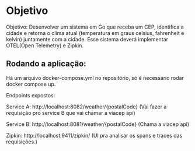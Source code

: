 # Objetivo
Objetivo: Desenvolver um sistema em Go que receba um CEP, identifica a cidade e retorna o clima atual (temperatura em graus celsius, fahrenheit e kelvin) juntamente com a cidade. Esse sistema deverá implementar OTEL(Open Telemetry) e Zipkin.

## Rodando a aplicação:

Há um arquivo docker-compose.yml no repositório, só é necessário rodar docker compose up.

Endpoints expostos:

Service A: http://localhost:8082/weather/{postalCode} (Vai fazer a requisição pro service B que vai chamar a viacep api)

Service B: http://localhost:8081/weather/{postalCode} (Chama a viacep api)

Zipkin: http://localhost:9411/zipkin/ (UI pra analisar os spans e traces das requisições.)


